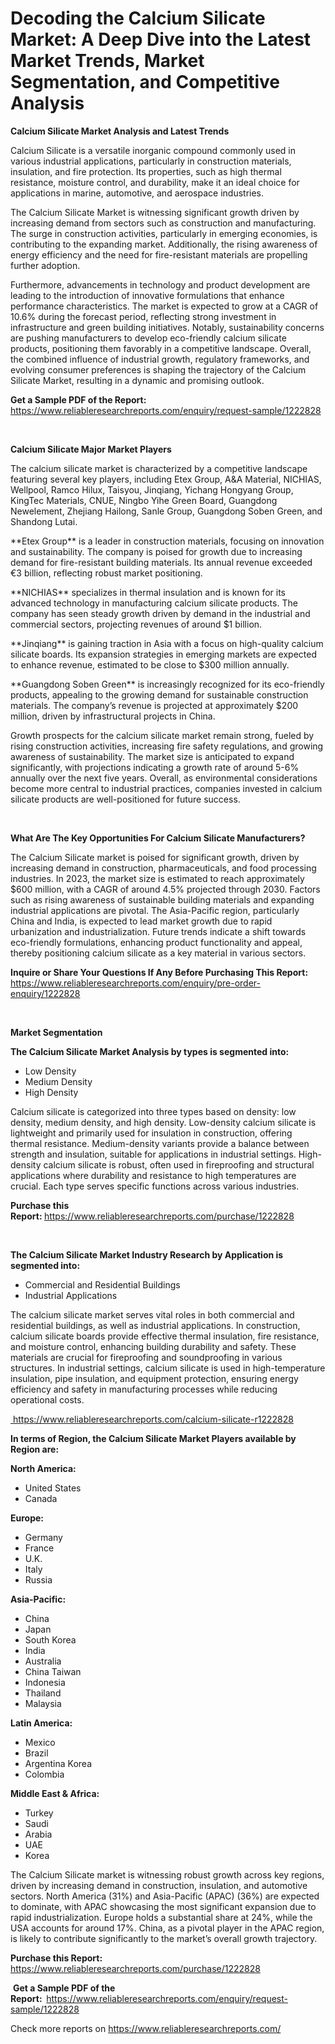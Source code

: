 <p><h1>Decoding the Calcium Silicate Market: A Deep Dive into the Latest Market Trends, Market Segmentation, and Competitive Analysis</h1></p><p><strong>Calcium Silicate Market Analysis and Latest Trends</strong></p>
<p><p>Calcium Silicate is a versatile inorganic compound commonly used in various industrial applications, particularly in construction materials, insulation, and fire protection. Its properties, such as high thermal resistance, moisture control, and durability, make it an ideal choice for applications in marine, automotive, and aerospace industries. </p><p>The Calcium Silicate Market is witnessing significant growth driven by increasing demand from sectors such as construction and manufacturing. The surge in construction activities, particularly in emerging economies, is contributing to the expanding market. Additionally, the rising awareness of energy efficiency and the need for fire-resistant materials are propelling further adoption. </p><p>Furthermore, advancements in technology and product development are leading to the introduction of innovative formulations that enhance performance characteristics. The market is expected to grow at a CAGR of 10.6% during the forecast period, reflecting strong investment in infrastructure and green building initiatives. Notably, sustainability concerns are pushing manufacturers to develop eco-friendly calcium silicate products, positioning them favorably in a competitive landscape. Overall, the combined influence of industrial growth, regulatory frameworks, and evolving consumer preferences is shaping the trajectory of the Calcium Silicate Market, resulting in a dynamic and promising outlook.</p></p>
<p><strong>Get a Sample PDF of the Report:&nbsp;</strong> <a href="https://www.reliableresearchreports.com/enquiry/request-sample/1222828?utm_campaign=2203&utm_medium=2&utm_source=Github&utm_content=ia&utm_term=31012025&utm_id=calcium-silicate">https://www.reliableresearchreports.com/enquiry/request-sample/1222828</a></p>
<p>&nbsp;</p>
<p><strong>Calcium Silicate Major Market Players</strong></p>
<p><p>The calcium silicate market is characterized by a competitive landscape featuring several key players, including Etex Group, A&A Material, NICHIAS, Wellpool, Ramco Hilux, Taisyou, Jinqiang, Yichang Hongyang Group, KingTec Materials, CNUE, Ningbo Yihe Green Board, Guangdong Newelement, Zhejiang Hailong, Sanle Group, Guangdong Soben Green, and Shandong Lutai.</p><p>**Etex Group** is a leader in construction materials, focusing on innovation and sustainability. The company is poised for growth due to increasing demand for fire-resistant building materials. Its annual revenue exceeded €3 billion, reflecting robust market positioning.</p><p>**NICHIAS** specializes in thermal insulation and is known for its advanced technology in manufacturing calcium silicate products. The company has seen steady growth driven by demand in the industrial and commercial sectors, projecting revenues of around $1 billion.</p><p>**Jinqiang** is gaining traction in Asia with a focus on high-quality calcium silicate boards. Its expansion strategies in emerging markets are expected to enhance revenue, estimated to be close to $300 million annually.</p><p>**Guangdong Soben Green** is increasingly recognized for its eco-friendly products, appealing to the growing demand for sustainable construction materials. The company’s revenue is projected at approximately $200 million, driven by infrastructural projects in China.</p><p>Growth prospects for the calcium silicate market remain strong, fueled by rising construction activities, increasing fire safety regulations, and growing awareness of sustainability. The market size is anticipated to expand significantly, with projections indicating a growth rate of around 5-6% annually over the next five years. Overall, as environmental considerations become more central to industrial practices, companies invested in calcium silicate products are well-positioned for future success.</p></p>
<p>&nbsp;</p>
<p><strong>What Are The Key Opportunities For Calcium Silicate Manufacturers?</strong></p>
<p><p>The Calcium Silicate market is poised for significant growth, driven by increasing demand in construction, pharmaceuticals, and food processing industries. In 2023, the market size is estimated to reach approximately $600 million, with a CAGR of around 4.5% projected through 2030. Factors such as rising awareness of sustainable building materials and expanding industrial applications are pivotal. The Asia-Pacific region, particularly China and India, is expected to lead market growth due to rapid urbanization and industrialization. Future trends indicate a shift towards eco-friendly formulations, enhancing product functionality and appeal, thereby positioning calcium silicate as a key material in various sectors.</p></p>
<p><strong>Inquire or Share Your Questions If Any Before Purchasing This Report:</strong> <a href="https://www.reliableresearchreports.com/enquiry/pre-order-enquiry/1222828?utm_campaign=2203&utm_medium=2&utm_source=Github&utm_content=ia&utm_term=31012025&utm_id=calcium-silicate">https://www.reliableresearchreports.com/enquiry/pre-order-enquiry/1222828</a></p>
<p>&nbsp;</p>
<p><strong>Market Segmentation</strong></p>
<p><strong>The Calcium Silicate Market Analysis by types is segmented into:</strong></p>
<p><ul><li>Low Density</li><li>Medium Density</li><li>High Density</li></ul></p>
<p><p>Calcium silicate is categorized into three types based on density: low density, medium density, and high density. Low-density calcium silicate is lightweight and primarily used for insulation in construction, offering thermal resistance. Medium-density variants provide a balance between strength and insulation, suitable for applications in industrial settings. High-density calcium silicate is robust, often used in fireproofing and structural applications where durability and resistance to high temperatures are crucial. Each type serves specific functions across various industries.</p></p>
<p><strong>Purchase this Report:&nbsp;</strong><a href="https://www.reliableresearchreports.com/purchase/1222828?utm_campaign=2203&utm_medium=2&utm_source=Github&utm_content=ia&utm_term=31012025&utm_id=calcium-silicate">https://www.reliableresearchreports.com/purchase/1222828</a></p>
<p>&nbsp;</p>
<p><strong>The Calcium Silicate Market Industry Research by Application is segmented into:</strong></p>
<p><ul><li>Commercial and Residential Buildings</li><li>Industrial Applications</li></ul></p>
<p><p>The calcium silicate market serves vital roles in both commercial and residential buildings, as well as industrial applications. In construction, calcium silicate boards provide effective thermal insulation, fire resistance, and moisture control, enhancing building durability and safety. These materials are crucial for fireproofing and soundproofing in various structures. In industrial settings, calcium silicate is used in high-temperature insulation, pipe insulation, and equipment protection, ensuring energy efficiency and safety in manufacturing processes while reducing operational costs.</p></p>
<p><a href="https://www.reliableresearchreports.com/calcium-silicate-r1222828?utm_campaign=2203&utm_medium=2&utm_source=Github&utm_content=ia&utm_term=31012025&utm_id=calcium-silicate">&nbsp;https://www.reliableresearchreports.com/calcium-silicate-r1222828</a></p>
<p><strong>In terms of Region, the Calcium Silicate Market Players available by Region are:</strong></p>
<p>
    <p> <strong> North America: </strong>
        <ul>
            <li>United States</li>
            <li>Canada</li>
        </ul>
        </p> 
    <p> <strong> Europe: </strong>
        <ul>
            <li>Germany</li>
            <li>France</li>
            <li>U.K.</li>
            <li>Italy</li>
            <li>Russia</li>
        </ul>
        </p> 
    <p> <strong> Asia-Pacific: </strong>
        <ul>
            <li>China</li>
            <li>Japan</li>
            <li>South Korea</li>
            <li>India</li>
            <li>Australia</li>
            <li>China Taiwan</li>
            <li>Indonesia</li>
            <li>Thailand</li>
            <li>Malaysia</li>
        </ul>
        </p> 
    <p> <strong> Latin America: </strong>
        <ul>
            <li>Mexico</li>
            <li>Brazil</li>
            <li>Argentina Korea</li>
            <li>Colombia</li>
        </ul>
        </p> 
    <p> <strong> Middle East & Africa: </strong>
        <ul>
            <li>Turkey</li>
            <li>Saudi</li>
            <li>Arabia</li>
            <li>UAE</li>
            <li>Korea</li>
        </ul>
    </p>
    </p>
<p><p>The Calcium Silicate market is witnessing robust growth across key regions, driven by increasing demand in construction, insulation, and automotive sectors. North America (31%) and Asia-Pacific (APAC) (36%) are expected to dominate, with APAC showcasing the most significant expansion due to rapid industrialization. Europe holds a substantial share at 24%, while the USA accounts for around 17%. China, as a pivotal player in the APAC region, is likely to contribute significantly to the market’s overall growth trajectory.</p></p>
<p><strong>Purchase this Report: </strong><a href="https://www.reliableresearchreports.com/purchase/1222828?utm_campaign=2203&utm_medium=2&utm_source=Github&utm_content=ia&utm_term=31012025&utm_id=calcium-silicate">https://www.reliableresearchreports.com/purchase/1222828</a></p>
<p>&nbsp;<strong>Get a Sample PDF of the Report:&nbsp;&nbsp;</strong><a href="https://www.reliableresearchreports.com/enquiry/request-sample/1222828?utm_campaign=2203&utm_medium=2&utm_source=Github&utm_content=ia&utm_term=31012025&utm_id=calcium-silicate">https://www.reliableresearchreports.com/enquiry/request-sample/1222828</a></p>
<p><strong></strong></p>
<p>Check more reports on <a href="https://www.reliableresearchreports.com/?utm_campaign=2203&utm_medium=2&utm_source=Github&utm_content=ia&utm_term=31012025&utm_id=calcium-silicate">https://www.reliableresearchreports.com/</a></p>
